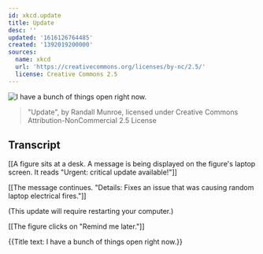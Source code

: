 ```yaml
---
id: xkcd.update
title: Update
desc: ''
updated: '1616126764485'
created: '1392019200000'
sources:
  name: xkcd
  url: 'https://creativecommons.org/licenses/by-nc/2.5/'
  license: Creative Commons 2.5
---
```

![I have a bunch of things open right now.](https://imgs.xkcd.com/comics/update.png)
> "Update", by Randall Munroe, licensed under Creative Commons Attribution-NonCommercial 2.5 License

## Transcript
[[A figure sits at a desk. A message is being displayed on the figure's laptop screen. It reads "Urgent: critical update available!"]]

[[The message continues. "Details: Fixes an issue that was causing random laptop electrical fires."]]

(This update will require restarting your computer.)

[[The figure clicks on "Remind me later."]]

{{Title text: I have a bunch of things open right now.}}
